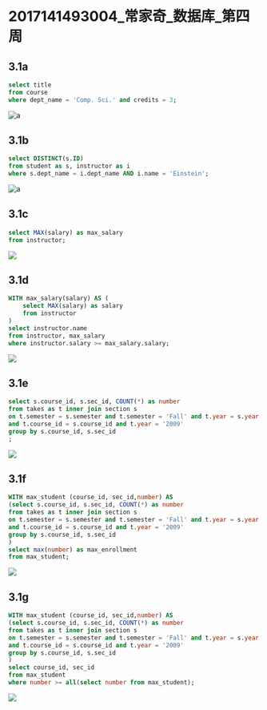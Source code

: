 # 2017141493004_常家奇_数据库_第四周

## 3.1a

```sql
select title
from course
where dept_name = 'Comp. Sci.' and credits = 3;
```
![a](1.png)


## 3.1b

```sql
select DISTINCT(s.ID)
from student as s, instructor as i
where s.dept_name = i.dept_name AND i.name = 'Einstein';
```

![a](Screenshot_20200316_200555.png)

## 3.1c

```sql
select MAX(salary) as max_salary
from instructor;
```

![](Screenshot_20200316_200845.png)

## 3.1d

```sql
WITH max_salary(salary) AS (
    select MAX(salary) as salary
    from instructor
)
select instructor.name
from instructor, max_salary
where instructor.salary >= max_salary.salary;
```

![](Screenshot_20200316_200929.png)

## 3.1e

```sql
select s.course_id, s.sec_id, COUNT(*) as number
from takes as t inner join section s
on t.semester = s.semester and t.semester = 'Fall' and t.year = s.year
and t.course_id = s.course_id and t.year = '2009'
group by s.course_id, s.sec_id
;
```

![](Screenshot_20200316_201032.png)

## 3.1f

```sql
WITH max_student (course_id, sec_id,number) AS
(select s.course_id, s.sec_id, COUNT(*) as number
from takes as t inner join section s
on t.semester = s.semester and t.semester = 'Fall' and t.year = s.year
and t.course_id = s.course_id and t.year = '2009'
group by s.course_id, s.sec_id
)
select max(number) as max_enrollment
from max_student;
```
![](Screenshot_20200316_201114.png)

## 3.1g

```sql
WITH max_student (course_id, sec_id,number) AS
(select s.course_id, s.sec_id, COUNT(*) as number
from takes as t inner join section s
on t.semester = s.semester and t.semester = 'Fall' and t.year = s.year
and t.course_id = s.course_id and t.year = '2009'
group by s.course_id, s.sec_id
)
select course_id, sec_id
from max_student
where number >= all(select number from max_student);
```
![](Screenshot_20200316_201205.png)